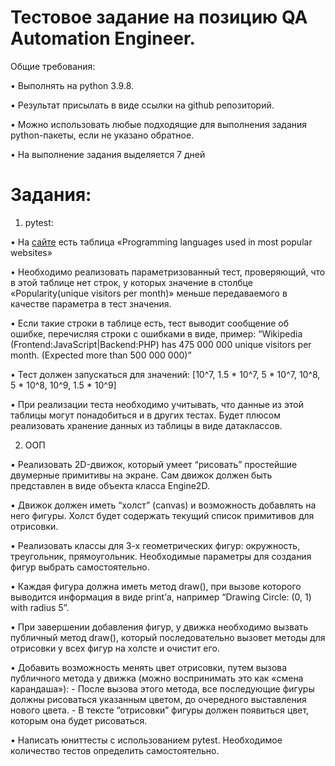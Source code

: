 # Тестовое задание на позицию QA Automation Engineer. 

Общие требования: 

•	Выполнять на python 3.9.8. 

•	Результат присылать в виде ссылки на github репозиторий. 

•	Можно использовать любые подходящие для выполнения задания python-пакеты, если не указано обратное. 

•	На выполнение задания выделяется 7 дней

# Задания: 

1.	pytest:
   
•	На [сайте](https://en.wikipedia.org/wiki/Programming_languages_used_in_most_popular_websites)
есть таблица «Programming languages used in most popular websites» 

•	Необходимо реализовать параметризованный тест, проверяющий, что в этой таблице нет строк, у которых значение в столбце «Popularity(unique visitors per month)» меньше передаваемого в качестве параметра в тест значения. 

•	Если такие строки в таблице есть, тест выводит сообщение об ошибке, перечисляя строки с ошибками в виде, пример: 
“Wikipedia (Frontend:JavaScript|Backend:PHP) has 475 000 000 unique visitors per month. (Expected more than 500 000 000)”

•	Тест должен запускаться для значений: [10^7, 1.5 * 10^7, 5 * 10^7, 10^8, 5 * 10^8, 10^9, 1.5 * 10^9] 

•	При реализации теста необходимо учитывать, что данные из этой таблицы могут понадобиться и в других тестах. Будет плюсом реализовать хранение данных из таблицы в виде датаклассов.

2.	ООП

•	 Реализовать 2D-движок, который умеет “рисовать” простейшие двумерные примитивы на экране. Сам движок должен быть представлен в виде объекта класса Engine2D.

•	Движок должен иметь “холст” (canvas) и возможность добавлять на него фигуры. Холст будет содержать текущий список примитивов для отрисовки. 

•	Реализовать классы для 3-х геометрических фигур: окружность, треугольник, прямоугольник. Необходимые параметры для создания фигур выбрать самостоятельно. 

•	Каждая фигура должна иметь метод draw(), при вызове которого выводится информация в виде print’а, например “Drawing Circle: (0, 1) with radius 5”. 

•	При завершении добавления фигур, у движка необходимо вызвать публичный метод draw(), который последовательно вызовет методы для отрисовки у всех фигур на холсте и очистит его. 

•	Добавить возможность менять цвет отрисовки, путем вызова публичного метода у движка (можно воспринимать это как «смена карандаша»): 
    -	После вызова этого метода, все последующие фигуры должны рисоваться указанным цветом, до очередного выставления нового цвета. 
    -	В тексте “отрисовки” фигуры должен появиться цвет, которым она будет рисоваться. 

•	 Написать юниттесты с использованием pytest. Необходимое количество тестов определить самостоятельно. 

